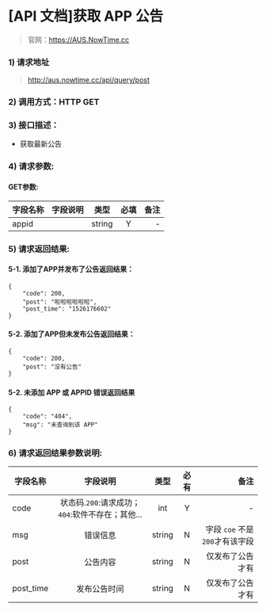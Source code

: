 # [API 文档]获取 APP 公告

> 官网：https://AUS.NowTime.cc

### 1) 请求地址

> http://aus.nowtime.cc/api/query/post

### 2) 调用方式：HTTP GET

### 3) 接口描述：

* 获取最新公告

### 4) 请求参数:

#### GET参数:
|字段名称       |字段说明         |类型            |必填            |备注     |
| -------------|:--------------:|:--------------:|:--------------:| ------:|
|appid||string|Y|-|



### 5) 请求返回结果:
#### 5-1. 添加了APP并发布了公告返回结果：
```
{
    "code": 200,
    "post": "啦啦啦啦啦啦",
    "post_time": "1526176602"
}
```

#### 5-2. 添加了APP但未发布公告返回结果：
```
{
    "code": 200,
    "post": "没有公告"
}

```

#### 5-2. 未添加 APP 或 APPID 错误返回结果
```
{
    "code": "404",
    "msg": "未查询到该 APP"
}
```


### 6) 请求返回结果参数说明:
|字段名称       |字段说明         |类型            |必有            |备注     |
| -------------|:--------------:|:--------------:|:--------------:| ------:|
|code|状态码.`200`:请求成功；`404`:软件不存在；其他...|int|Y|-|
|msg|错误信息|string|N|字段 `coe` 不是 `200`才有该字段|
|post|公告内容|string|N|仅发布了公告才有|
|post_time|发布公告时间|string|N|仅发布了公告才有|
